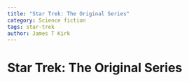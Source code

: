 ```yaml
---
title: "Star Trek: The Original Series"
category: Science fiction
tags: star-trek
author: James T Kirk
---
```


# Star Trek: The Original Series
